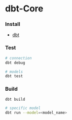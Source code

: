 # dbt-Core

### Install
- [dbt](https://docs.getdbt.com/docs/core/installation-overview)

### Test
~~~sh
# connection
dbt debug

# models
dbt test
~~~

### Build
~~~sh
dbt build

# specific model
dbt run --model=<model_name>
~~~